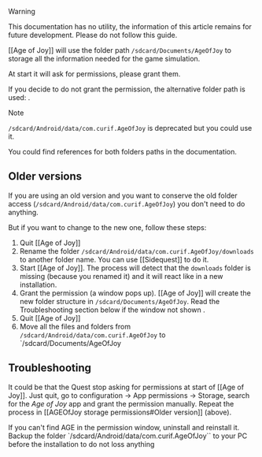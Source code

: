 > [!warning]
> This documentation has no utility, the information of this article remains for future development. Please do not follow this guide.



[[Age of Joy]] will use the folder path `/sdcard/Documents/AgeOfJoy` to storage all the information needed for the game simulation.

At start it will ask for permissions, please grant them.

If you decide to do not grant the permission, the alternative folder path is used: . 


> [!note]
> `/sdcard/Android/data/com.curif.AgeOfJoy` is deprecated but you could use it.
> 
> You could find references for both folders paths in the documentation.


## Older versions

If you are using an old version and you want to conserve the old folder access (`/sdcard/Android/data/com.curif.AgeOfJoy`) you don't need to do anything.

But if you want to change to the new one, follow these steps:

1. Quit [[Age of Joy]]
2. Rename the folder `/sdcard/Android/data/com.curif.AgeOfJoy/downloads` to another folder name. You can use [[Sidequest]] to do it.
3. Start [[Age of Joy]]. The process will detect that the `downloads` folder is missing (because you renamed it) and it will react like in a new installation.
4. Grant the permission (a window pops up). [[Age of Joy]] will create the new folder structure in `/sdcard/Documents/AgeOfJoy`. Read the Troubleshooting section below if the window not shown .
5. Quit [[Age of Joy]]
6. Move all the files and folders from `/sdcard/Android/data/com.curif.AgeOfJoy` to `/sdcard/Documents/AgeOfJoy

## Troubleshooting

It could be that the Quest stop asking for permissions at start of [[Age of Joy]]. Just quit, go to configuration -> App permissions -> Storage, search for the *Age of Joy* app and grant the permission manually. Repeat the process in [[AGEOfJoy storage permissions#Older version]] (above).

If you can't find AGE in the permission window, uninstall and reinstall it. Backup the folder `/sdcard/Android/data/com.curif.AgeOfJoy`` to your PC before the installation to do not loss anything


